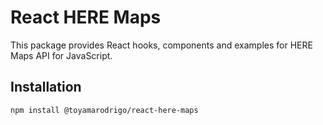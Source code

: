 # React HERE Maps

This package provides React hooks, components and examples for HERE Maps API for JavaScript.

## Installation

```bash
npm install @toyamarodrigo/react-here-maps
```
